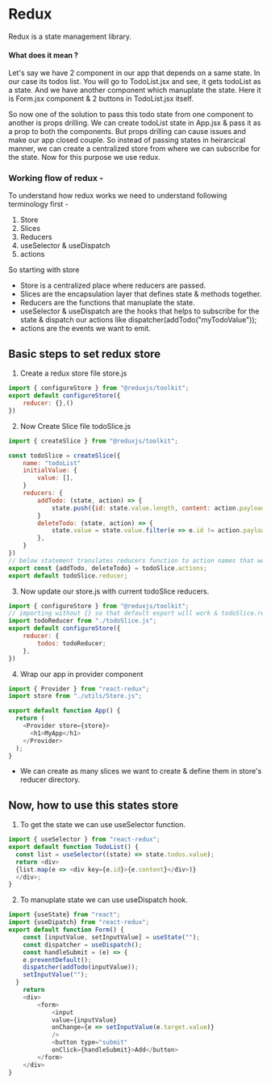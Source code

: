 # Redux 
Redux is a state management library. 

#### What does it mean ?
Let's say we have 2 component in our app that depends on a same state. 
In our case its todos list. 
You will go to TodoList.jsx and see, it gets todoList as a state. And we have another component 
which manuplate the state. Here it is Form.jsx component & 2 buttons in TodoList.jsx itself.

So now one of the solution to pass this todo state from one component to another is props drilling. 
We can create todoList state in App.jsx & pass it as a prop to both the components. 
But props drilling can cause issues and make our app closed couple. 
So instead of passing states in heirarcical manner, we can create a centralized store from where we can subscribe for the state. Now for this purpose we use redux. 

### Working flow of redux - 
To understand how redux works we need to understand following terminology first - 
1. Store
2. Slices
3. Reducers
4. useSelector & useDispatch
5. actions

So starting with store 
* Store is a centralized place where reducers are passed.  
* Slices are the encapsulation layer that defines  state & methods together.
* Reducers are the functions that manuplate the state. 
* useSelector & useDispatch are the hooks that helps to subscribe for the state & dispatch our actions like dispatcher(addTodo("myTodoValue"));
* actions are the events we want to emit. 

## Basic steps to set redux store

1. Create a redux store file store.js
```javascript
import { configureStore } from "@reduxjs/toolkit";
export default configureStore({
    reducer: {},()
})
```

2. Now Create Slice file todoSlice.js
```javascript
import { createSlice } from "@reduxjs/toolkit";

const todoSlice = createSlice({
    name: "todoList"
    initialValue: {
        value: [],
    }
    reducers: {
        addTodo: (state, action) => {
            state.push({id: state.value.length, content: action.payload});
        }
        deleteTodo: (state, action) => {
            state.value = state.value.filter(e => e.id != action.payload);
        },
    }
})
// below statement translates reducers function to action names that we will dispatch in components
export const {addTodo, deleteTodo} = todoSlice.actions;
export default todoSlice.reducer;
```
3. Now update our store.js with current todoSlice reducers.

```javascript
import { configureStore } from "@reduxjs/toolkit";
// importing without {} so that default export will work & todoSlice.reducer will get picked.
import todoReducer from "./todoSlice.js";
export default configureStore({
    reducer: {
        todos: todoReducer;
    },
})
```
4. Wrap our app in provider component
```javascript
import { Provider } from "react-redux";
import store from "./utils/Store.js";

export default function App() {
  return (
    <Provider store={store}>
      <h1>MyApp</h1>
    </Provider>
  );
}
```


* We can create as many slices we want to create 
& define them in store's reducer directory. 

## Now, how to use this states store 

1. To get the state we can use useSelector function. 
```javascript
import { useSelector } from "react-redux";
export default function TodoList() {
  const list = useSelector((state) => state.todos.value);
  return <div>
  {list.map(e => <div key={e.id}>{e.content}</div>)}
  </div>;
}
```

2. To manuplate state we can use useDispatch hook.
``` javascript
import {useState} from "react";
import {useDipatch} from "react-redux";
export default function Form() {
    const [inputValue, setInputValue] = useState("");
    const dispatcher = useDispatch();
    const handleSubmit = (e) => {
    e.preventDefault();
    dispatcher(addTodo(inputValue));
    setInputValue("");
  }
    return 
    <div>
        <form>
            <input 
            value={inputValue} 
            onChange={e => setInputValue(e.target.value)}
            />
            <button type="submit" 
            onClick={handleSubmit}>Add</button>
        </form>
    </div>
}
```